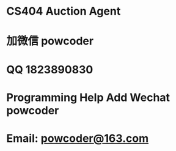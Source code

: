 # CS404 Auction Agent
# 加微信 powcoder

# QQ 1823890830

# Programming Help Add Wechat powcoder

# Email: powcoder@163.com


